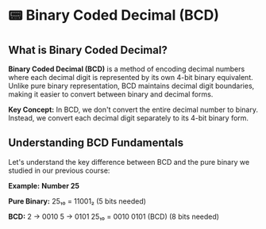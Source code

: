 # 📟 Binary Coded Decimal (BCD)

## What is Binary Coded Decimal?

**Binary Coded Decimal (BCD)** is a method of encoding decimal numbers where each decimal digit is represented by its own 4-bit binary equivalent. Unlike pure binary representation, BCD maintains decimal digit boundaries, making it easier to convert between binary and decimal forms.

<div class="steps">

**Key Concept:** In BCD, we don't convert the entire decimal number to binary. Instead, we convert each decimal digit separately to its 4-bit binary form.

</div>

## Understanding BCD Fundamentals

Let's understand the key difference between BCD and the pure binary we studied in our previous course:

**Example:** **Number 25**

<div class="example">
    <!-- <h4>Example: Number 25</h4> -->
    <div class="calculation">
<strong>Pure Binary:</strong>
25₁₀ = 11001₂ (5 bits needed)

<strong>BCD:</strong>
2 → 0010
5 → 0101
25₁₀ = 0010 0101 (BCD) (8 bits needed)
    </div>
</div>